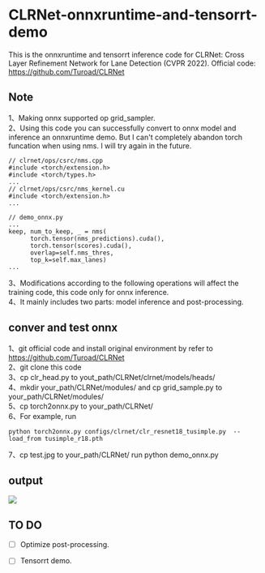 # CLRNet-onnxruntime-and-tensorrt-demo
This is the onnxruntime and tensorrt inference code for CLRNet: Cross Layer Refinement Network for Lane Detection (CVPR 2022). Official code: https://github.com/Turoad/CLRNet

## Note
1、Making onnx supported op grid_sampler. <br>
2、Using this code you can successfully convert to onnx model and inference an onnxruntime demo. But I can't completely abandon torch funcation when using nms. I will try again in the future. <br>
```
// clrnet/ops/csrc/nms.cpp
#include <torch/extension.h>
#include <torch/types.h>
...
// clrnet/ops/csrc/nms_kernel.cu
#include <torch/extension.h>
...
```
```
// demo_onnx.py
...
keep, num_to_keep, _ = nms(
      torch.tensor(nms_predictions).cuda(),
      torch.tensor(scores).cuda(),
      overlap=self.nms_thres,
      top_k=self.max_lanes)
...
```
3、Modifications according to the following operations will affect the training code, this code only for onnx inference. <br> 
4、It mainly includes two parts: model inference and post-processing. <br>

## conver and test onnx
1、git official code and install original environment by refer to https://github.com/Turoad/CLRNet <br>
2、git clone this code <br>
3、cp clr_head.py   to yout_path/CLRNet/clrnet/models/heads/ <br>
4、mkdir your_path/CLRNet/modules/ and cp grid_sample.py to your_path/CLRNet/modules/ <br>
5、cp torch2onnx.py  to your_path/CLRNet/ <br>
6、For example, run
```
python torch2onnx.py configs/clrnet/clr_resnet18_tusimple.py  --load_from tusimple_r18.pth
```
7、cp test.jpg to your_path/CLRNet/ run
python demo_onnx.py

## output 

<img src="https://github.com/xuanandsix/CLRNet-onnxruntime-and-tensorrt-demo/raw/main/imgs/output_onnx.png">

## TO DO 
- [ ] Optimize post-processing. 
- [ ] Tensorrt demo.

